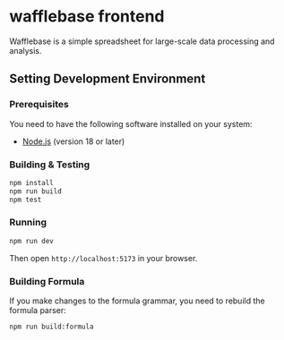 # wafflebase frontend

Wafflebase is a simple spreadsheet for large-scale data processing and analysis.

## Setting Development Environment

### Prerequisites

You need to have the following software installed on your system:

- [Node.js](https://nodejs.org/en/) (version 18 or later)

### Building & Testing

```bash
npm install
npm run build
npm test
```

### Running

```bash
npm run dev
```

Then open `http://localhost:5173` in your browser.

### Building Formula

If you make changes to the formula grammar, you need to rebuild the formula parser:

```bash
npm run build:formula
```

